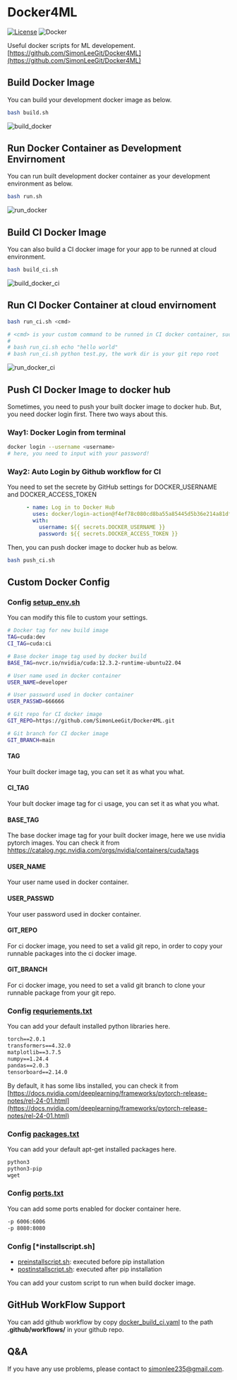 # Docker4ML

[![License](https://img.shields.io/badge/License-MIT-yellow)](https://github.com/SimonLeeGit/Docker4ML/blob/main/LICENSE)
![Docker](https://img.shields.io/badge/docker-gray?logo=docker)

Useful docker scripts for ML developement.
[https://github.com/SimonLeeGit/Docker4ML](https://github.com/SimonLeeGit/Docker4ML)

## Build Docker Image

You can build your development docker image as below.

```bash
bash build.sh
```

![build_docker](./doc/build_docker.png)

## Run Docker Container as Development Envirnoment

You can run built development docker container as your development environment as below.

```bash
bash run.sh
```

![run_docker](./doc/run_docker.png)

## Build CI Docker Image

You can also build a CI docker image for your app to be runned at cloud environment.

```bash
bash build_ci.sh
```

![build_docker_ci](./doc/build_docker_ci.png)

## Run CI Docker Container at cloud envirnoment

```bash
bash run_ci.sh <cmd>

# <cmd> is your custom command to be runned in CI docker container, such as:
#
# bash run_ci.sh echo "hello world"
# bash run_ci.sh python test.py, the work dir is your git repo root
```

![run_docker_ci](./doc/run_docker_ci.png)

## Push CI Docker Image to docker hub

Sometimes, you need to push your built docker image to docker hub.
But, you need docker login first. There two ways about this.

### Way1: Docker Login from terminal

```bash
docker login --username <username>
# here, you need to input with your password!
```

### Way2: Auto Login by Github workflow for CI

You need to set the secrete by GitHub settings for DOCKER_USERNAME and DOCKER_ACCESS_TOKEN

```yaml
      - name: Log in to Docker Hub
        uses: docker/login-action@f4ef78c080cd8ba55a85445d5b36e214a81df20a
        with:
          username: ${{ secrets.DOCKER_USERNAME }}
          password: ${{ secrets.DOCKER_ACCESS_TOKEN }}
```

Then, you can push docker image to docker hub as below.

```bash
bash push_ci.sh
```

## Custom Docker Config

### Config [setup_env.sh](./conf/setup_env.sh)

You can modify this file to custom your settings.

```bash
# Docker tag for new build image
TAG=cuda:dev
CI_TAG=cuda:ci

# Base docker image tag used by docker build
BASE_TAG=nvcr.io/nvidia/cuda:12.3.2-runtime-ubuntu22.04

# User name used in docker container
USER_NAME=developer

# User password used in docker container
USER_PASSWD=666666

# Git repo for CI docker image
GIT_REPO=https://github.com/SimonLeeGit/Docker4ML.git

# Git branch for CI docker image
GIT_BRANCH=main
```

#### TAG

Your built docker image tag, you can set it as what you what.

#### CI_TAG

Your bult docker image tag for ci usage, you can set it as what you what.

#### BASE_TAG

The base docker image tag for your built docker image, here we use nvidia pytorch images.
You can check it from [hhttps://catalog.ngc.nvidia.com/orgs/nvidia/containers/cuda/tags](https://catalog.ngc.nvidia.com/orgs/nvidia/containers/cuda/tags)

#### USER_NAME

Your user name used in docker container.

#### USER_PASSWD

Your user password used in docker container.

#### GIT_REPO

For ci docker image, you need to set a valid git repo, in order to copy your runnable packages into the ci docker image.

#### GIT_BRANCH

For ci docker image, you need to set a valid git branch to clone your runnable package from your git repo.

### Config [requriements.txt](./conf/requirements.txt)

You can add your default installed python libraries here.

```txt
torch==2.0.1
transformers==4.32.0
matplotlib==3.7.5
numpy==1.24.4
pandas==2.0.3
tensorboard==2.14.0
```

By default, it has some libs installed, you can check it from [https://docs.nvidia.com/deeplearning/frameworks/pytorch-release-notes/rel-24-01.html](https://docs.nvidia.com/deeplearning/frameworks/pytorch-release-notes/rel-24-01.html)

### Config [packages.txt](./conf/packages.txt)

You can add your default apt-get installed packages here.

```txt
python3
python3-pip
wget
```

### Config [ports.txt](./conf/ports.txt)

You can add some ports enabled for docker container here.

```txt
-p 6006:6006
-p 8080:8080
```

### Config [*installscript.sh]

- [preinstallscript.sh](./conf/preinstallscript.sh): executed before pip installation
- [postinstallscript.sh](./conf/postinstallscript.sh): executed after pip installation

You can add your custom script to run when build docker image.

## GitHub WorkFlow Support

You can add github workflow by copy [docker_build_ci.yaml](./docker_build_ci.yml) to the path **.github/workflows/** in your github repo.

## Q&A

If you have any use problems, please contact to <simonlee235@gmail.com>.
